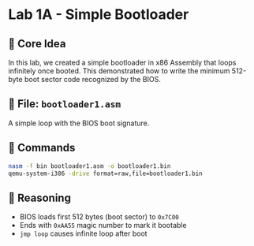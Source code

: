 # Lab 1A - Simple Bootloader

## 🧠 Core Idea

In this lab, we created a simple bootloader in x86 Assembly that loops infinitely once booted. This demonstrated how to write the minimum 512-byte boot sector code recognized by the BIOS.

## 📁 File: `bootloader1.asm`

A simple loop with the BIOS boot signature.

## 🔧 Commands

```bash
nasm -f bin bootloader1.asm -o bootloader1.bin
qemu-system-i386 -drive format=raw,file=bootloader1.bin
```

## 📝 Reasoning

* BIOS loads first 512 bytes (boot sector) to `0x7C00`
* Ends with `0xAA55` magic number to mark it bootable
* `jmp loop` causes infinite loop after boot